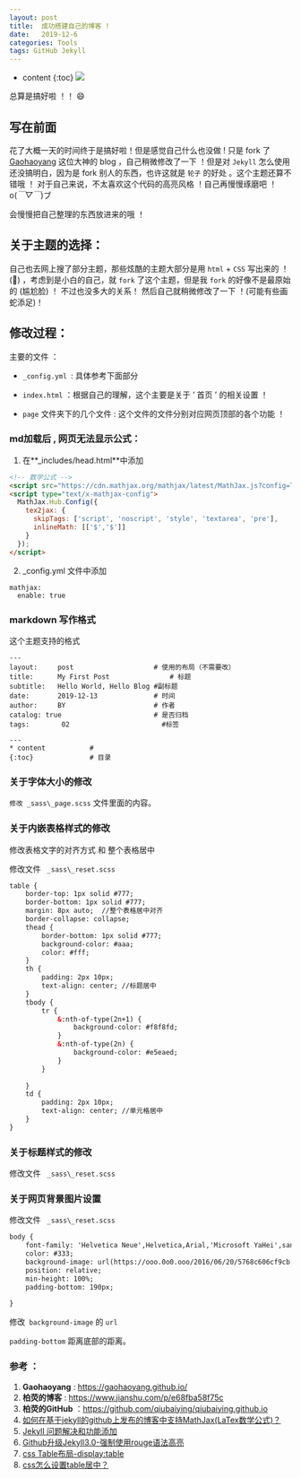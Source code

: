 ```yaml
---
layout: post
title:  成功搭建自己的博客 !
date:   2019-12-6
categories: Tools
tags: GitHub Jekyll 
---
```

* content
{:toc}
![](https://raw.githubusercontent.com/HongGHu/tuchuang/master/timg.gif)

总算是搞好啦 ！！    😄



## **写在前面**
花了大概一天的时间终于是搞好啦！但是感觉自己什么也没做 ! 只是 fork 了 [Gaohaoyang](https://gaohaoyang.github.io/about/) 这位大神的 blog ，自己稍微修改了一下 ！但是对 `Jekyll` 怎么使用还没搞明白，因为是 fork 别人的东西，也许这就是 `轮子` 的好处 。这个主题还算不错哦 ！ 对于自己来说，不太喜欢这个代码的高亮风格 ！自己再慢慢琢磨吧 ！o(*￣▽￣*)ブ

会慢慢把自己整理的东西放进来的哦 ！



## **关于主题的选择：**

自己也去网上搜了部分主题，那些炫酷的主题大部分是用 `html` + `CSS` 写出来的 ！ (🤩) ，考虑到是小白的自己，就 `fork` 了这个主题，但是我 `fork` 的好像不是最原始的 (尴尬脸) ！ 不过也没多大的关系！ 然后自己就稍微修改了一下 ！(可能有些画蛇添足)！

## **修改过程：**

 主要的文件 ：

  - `_config.yml `: 具体参考下面部分

  - `index.html` ：根据自己的理解，这个主要是关于 ’ 首页 ’ 的相关设置 ！

  - `page` 文件夹下的几个文件 : 这个文件的文件分别对应网页顶部的各个功能 ！

### md加载后 , 网页无法显示公式：

1. 在**_includes/head.html**中添加

```html
<!-- 数学公式 -->
<script src="https://cdn.mathjax.org/mathjax/latest/MathJax.js?config=TeX-AMS-MML_HTMLorMML" type="text/javascript"></script>
<script type="text/x-mathjax-config">
  MathJax.Hub.Config({
    tex2jax: {
      skipTags: ['script', 'noscript', 'style', 'textarea', 'pre'],
      inlineMath: [['$','$']]
    }
  });
</script>

```

2. _config.yml 文件中添加

```
mathjax:
  enable: true
```

### markdown 写作格式

这个主题支持的格式

```
---
layout:     post                    # 使用的布局（不需要改）
title:      My First Post               # 标题 
subtitle:   Hello World, Hello Blog #副标题
date:       2019-12-13              # 时间
author:     BY                      # 作者
catalog: true                       # 是否归档
tags:        02                       #标签
    
---
* content			#
{:toc}				# 目录
```

### 关于字体大小的修改

`修改 _sass\_page.scss` 文件里面的内容。

### 关于内嵌表格样式的修改

修改表格文字的对齐方式 和 整个表格居中

修改文件 ` _sass\_reset.scss`

```html
table {
    border-top: 1px solid #777;
    border-bottom: 1px solid #777;
    margin: 8px auto;  //整个表格居中对齐
    border-collapse: collapse;
    thead {  
        border-bottom: 1px solid #777;
        background-color: #aaa;
        color: #fff;
    }
    th {
        padding: 2px 10px;
        text-align: center;	//标题居中
    }
    tbody {
        tr {
            &:nth-of-type(2n+1) {
                background-color: #f8f8fd;
            }
            &:nth-of-type(2n) {
                background-color: #e5eaed;
            }
        }
		
    }
    td {
        padding: 2px 10px;
		text-align: center; //单元格居中
    }
}
```



### 关于标题样式的修改

修改文件 ` _sass\_reset.scss`



### 关于网页背景图片设置

修改文件 ` _sass\_reset.scss`

```html
body {
    font-family: 'Helvetica Neue',Helvetica,Arial,'Microsoft YaHei',sans-serif;
    color: #333;
    background-image: url(https://ooo.0o0.ooo/2016/06/20/5768c606cf9cb.jpg);
    position: relative;
    min-height: 100%;
    padding-bottom: 190px;
	
}
```

修改` background-image` 的 `url` 

`padding-bottom` 距离底部的距离。

### **参考 ：**

1. **Gaohaoyang**  : <https://gaohaoyang.github.io/><br/>
2. **柏荧的博客**       : <https://www.jianshu.com/p/e68fba58f75c><br/>
3. **柏荧的GitHub** ：<https://github.com/qiubaiying/qiubaiying.github.io>
4. [如何在基于jekyll的github上发布的博客中支持MathJax(LaTex数学公式)？](https://www.zhihu.com/question/62114522/answer/312834856)  
5. [Jekyll 问题解决和功能添加](https://re-ra.xyz/Jekyll-问题解决和功能添加/) 
6. [Github升级Jekyll3.0-强制使用rouge语法高亮](https://gohom.win/2016/02/04/update-github-rouge/) 
7. [css Table布局-display:table](https://www.html.cn/archives/6308)
8. [css怎么设置table居中？](https://www.html.cn/qa/css3/13003.html)







